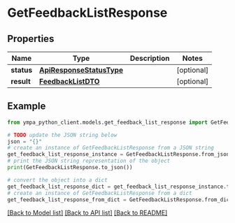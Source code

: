 # GetFeedbackListResponse


## Properties

Name | Type | Description | Notes
------------ | ------------- | ------------- | -------------
**status** | [**ApiResponseStatusType**](ApiResponseStatusType.md) |  | [optional] 
**result** | [**FeedbackListDTO**](FeedbackListDTO.md) |  | [optional] 

## Example

```python
from ympa_python_client.models.get_feedback_list_response import GetFeedbackListResponse

# TODO update the JSON string below
json = "{}"
# create an instance of GetFeedbackListResponse from a JSON string
get_feedback_list_response_instance = GetFeedbackListResponse.from_json(json)
# print the JSON string representation of the object
print(GetFeedbackListResponse.to_json())

# convert the object into a dict
get_feedback_list_response_dict = get_feedback_list_response_instance.to_dict()
# create an instance of GetFeedbackListResponse from a dict
get_feedback_list_response_from_dict = GetFeedbackListResponse.from_dict(get_feedback_list_response_dict)
```
[[Back to Model list]](../README.md#documentation-for-models) [[Back to API list]](../README.md#documentation-for-api-endpoints) [[Back to README]](../README.md)


